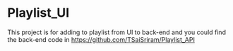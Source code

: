 # Playlist_UI
This project is for adding to playlist from UI to back-end and you could find the back-end code in https://github.com/TSaiSriram/Playlist_API
